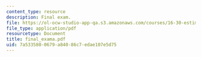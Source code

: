 ```yaml
---
content_type: resource
description: Final exam.
file: https://ol-ocw-studio-app-qa.s3.amazonaws.com/courses/16-30-estimation-and-control-of-aerospace-systems-spring-2004/7a5335800679a84086c7edae107e5d75_final_exama.pdf
file_type: application/pdf
resourcetype: Document
title: final_exama.pdf
uid: 7a533580-0679-a840-86c7-edae107e5d75
---
```

